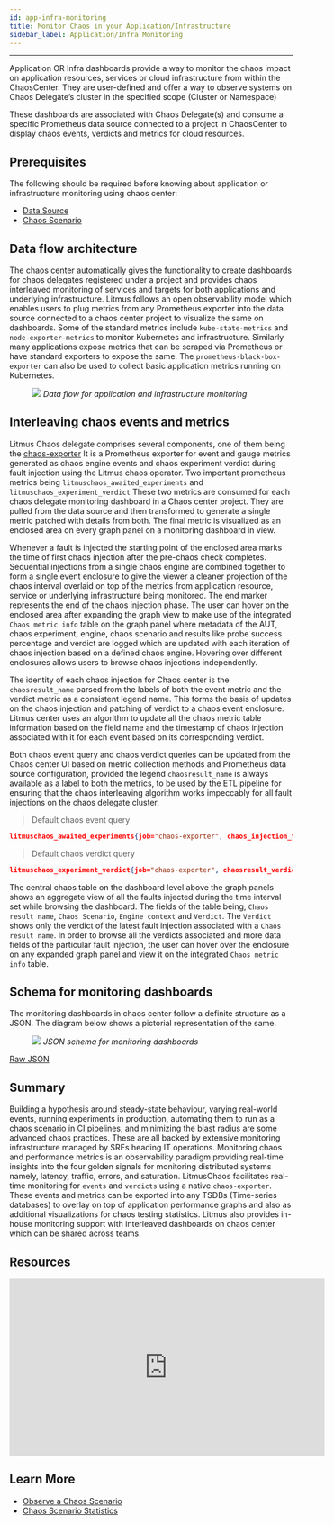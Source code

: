 ```yaml
---
id: app-infra-monitoring
title: Monitor Chaos in your Application/Infrastructure
sidebar_label: Application/Infra Monitoring
---
```


---

Application OR Infra dashboards provide a way to monitor the chaos impact on application resources, services or cloud infrastructure from within the ChaosCenter. They are user-defined and offer a way to observe systems on Chaos Delegate’s cluster in the specified scope (Cluster or Namespace)

These dashboards are associated with Chaos Delegate(s) and consume a specific Prometheus data source connected to a project in ChaosCenter to display chaos events, verdicts and metrics for cloud resources.

## Prerequisites

The following should be required before knowing about application or infrastructure monitoring using chaos center:

- [Data Source](datasource.md)
- [Chaos Scenario](chaos-workflow.md)

## Data flow architecture

The chaos center automatically gives the functionality to create dashboards for chaos delegates registered under a project and provides chaos interleaved monitoring of services and targets for both applications and underlying infrastructure. Litmus follows an open observability model which enables users to plug metrics from any Prometheus exporter into the data source connected to a chaos center project to visualize the same on dashboards. Some of the standard metrics include `kube-state-metrics` and `node-exporter-metrics` to monitor Kubernetes and infrastructure. Similarly many applications expose metrics that can be scraped via Prometheus or have standard exporters to expose the same. The `prometheus-black-box-exporter` can also be used to collect basic application metrics running on Kubernetes.

<figure>
<img src={require('../assets/concepts/observability/app-infra-monitoring/app-infra-monitoring-dataflow.png').default} />
<i>Data flow for application and infrastructure monitoring</i>
</figure>

## Interleaving chaos events and metrics

Litmus Chaos delegate comprises several components, one of them being the [chaos-exporter](https://github.com/litmuschaos/chaos-exporter) It is a Prometheus exporter for event and gauge metrics generated as chaos engine events and chaos experiment verdict during fault injection using the Litmus chaos operator. Two important prometheus metrics being `litmuschaos_awaited_experiments` and `litmuschaos_experiment_verdict` These two metrics are consumed for each chaos delegate monitoring dashboard in a Chaos center project. They are pulled from the data source and then transformed to generate a single metric patched with details from both. The final metric is visualized as an enclosed area on every graph panel on a monitoring dashboard in view.

Whenever a fault is injected the starting point of the enclosed area marks the time of first chaos injection after the pre-chaos check completes. Sequential injections from a single chaos engine are combined together to form a single event enclosure to give the viewer a cleaner projection of the chaos interval overlaid on top of the metrics from application resource, service or underlying infrastructure being monitored. The end marker represents the end of the chaos injection phase. The user can hover on the enclosed area after expanding the graph view to make use of the integrated `Chaos metric info` table on the graph panel where metadata of the AUT, chaos experiment, engine, chaos scenario and results like probe success percentage and verdict are logged which are updated with each iteration of chaos injection based on a defined chaos engine. Hovering over different enclosures allows users to browse chaos injections independently.

The identity of each chaos injection for Chaos center is the `chaosresult_name` parsed from the labels of both the event metric and the verdict metric as a consistent legend name. This forms the basis of updates on the chaos injection and patching of verdict to a chaos event enclosure. Litmus center uses an algorithm to update all the chaos metric table information based on the field name and the timestamp of chaos injection associated with it for each event based on its corresponding verdict.

Both chaos event query and chaos verdict queries can be updated from the Chaos center UI based on metric collection methods and Prometheus data source configuration, provided the legend `chaosresult_name` is always available as a label to both the metrics, to be used by the ETL pipeline for ensuring that the chaos interleaving algorithm works impeccably for all fault injections on the chaos delegate cluster.

> Default chaos event query

```json
litmuschaos_awaited_experiments{job="chaos-exporter", chaos_injection_time!="", instance="chaos-exporter-service"}
```

> Default chaos verdict query

```json
litmuschaos_experiment_verdict{job="chaos-exporter", chaosresult_verdict!="Awaited", instance="chaos-exporter-service"}
```

The central chaos table on the dashboard level above the graph panels shows an aggregate view of all the faults injected during the time interval set while browsing the dashboard. The fields of the table being, `Chaos result name`, `Chaos Scenario`, `Engine context` and `Verdict`. The `Verdict` shows only the verdict of the latest fault injection associated with a `Chaos result name`. In order to browse all the verdicts associated and more data fields of the particular fault injection, the user can hover over the enclosure on any expanded graph panel and view it on the integrated `Chaos metric info` table.

## Schema for monitoring dashboards

The monitoring dashboards in chaos center follow a definite structure as a JSON. The diagram below shows a pictorial representation of the same.

<figure>
<img src={require('../assets/concepts/observability/app-infra-monitoring/dashboard-schema.png').default} />
<i>JSON schema for monitoring dashboards</i>
</figure>

[Raw JSON](https://raw.githubusercontent.com/litmuschaos/litmus/master/monitoring/portal-dashboards/schema.json)

## Summary

Building a hypothesis around steady-state behaviour, varying real-world events, running experiments in production, automating them to run as a chaos scenario in CI pipelines, and minimizing the blast radius are some advanced chaos practices. These are all backed by extensive monitoring infrastructure managed by SREs heading IT operations. Monitoring chaos and performance metrics is an observability paradigm providing real-time insights into the four golden signals for monitoring distributed systems namely, latency, traffic, errors, and saturation. LitmusChaos facilitates real-time monitoring for `events` and `verdicts` using a native `chaos-exporter`. These events and metrics can be exported into any TSDBs (Time-series databases) to overlay on top of application performance graphs and also as additional visualizations for chaos testing statistics. Litmus also provides in-house monitoring support with interleaved dashboards on chaos center which can be shared across teams.

## Resources

<iframe width="560" height="315" src="https://www.youtube.com/embed/fi-vhKE5vKI?start=2040" title="YouTube video player" frameborder="0" allow="accelerometer; autoplay; clipboard-write; encrypted-media; gyroscope; picture-in-picture" allowfullscreen></iframe>

## Learn More

- [Observe a Chaos Scenario](visualize-experiment.md)
- [Chaos Scenario Statistics](workflow-statistics.md)
